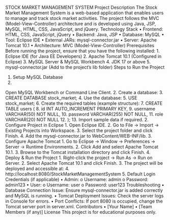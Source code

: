 STOCK MARKET MANAGEMENT SYSTEM
Project Description
The Stock Market Management System is a web-based application that enables users to manage and track stock market activities. The project follows the MVC (Model-View-Controller) architecture and is developed using Java, JSP, MySQL, HTML, CSS, JavaScript, and jQuery.
Technology Stack
•
Frontend: HTML, CSS, JavaScript, jQuery
•
Backend: Java, JSP
•
Database: MySQL
•
Tool: Eclipse IDE
•
External JARs: mysql-connector.jar
•
Server: Apache Tomcat 10.1
•
Architecture: MVC (Model-View-Controller)
Prerequisites
Before running the project, ensure that you have the following installed:
1.
Eclipse IDE (for Java EE Developers)
2.
Apache Tomcat 10.1 (Configured in Eclipse)
3.
MySQL Server & MySQL Workbench
4.
JDK 17 or above
5.
mysql-connector.jar (Add to the project’s lib folder)
Steps to Run the Project
1. Setup MySQL Database
1.
Open MySQL Workbench or Command Line Client.
2.
Create a database:
3.
CREATE DATABASE stock_market;
4.
Use the database:
5.
USE stock_market;
6.
Create the required tables (example structure):
7.
CREATE TABLE users (
8.
id INT AUTO_INCREMENT PRIMARY KEY,
9.
username VARCHAR(50) NOT NULL,
10.
password VARCHAR(255) NOT NULL,
11.
role VARCHAR(20) NOT NULL
12.
);
13.
Import sample data if required.
2. Configure Project in Eclipse
1.
Open Eclipse IDE.
2.
Go to File → Import → Existing Projects into Workspace.
3.
Select the project folder and click Finish.
4.
Add the mysql-connector.jar to WebContent/WEB-INF/lib.
3. Configure Apache Tomcat
1.
Go to Eclipse → Window → Preferences → Server → Runtime Environments.
2.
Click Add and select Apache Tomcat 10.1.
3.
Browse to the Tomcat installation directory and click Finish.
4. Deploy & Run the Project
1.
Right-click the project → Run As → Run on Server.
2.
Select Apache Tomcat 10.1 and click Finish.
3.
The project will be deployed and accessible at:
4.
http://localhost:8080/StockMarketManagementSystem
5. Default Login Credentials (if applicable)
•
Admin:
o
Username: admin
o
Password: admin123
•
User:
o
Username: user
o
Password: user123
Troubleshooting
•
Database Connection Issue: Ensure mysql-connector.jar is added correctly and MySQL is running.
•
Tomcat Deployment Issues: Check the server logs in Console for errors.
•
Port Conflicts: If port 8080 is occupied, change the Tomcat server port in server.xml.
Contributors
•
[Your Name]
•
[Team Members (if any)]
License
This project is for educational purposes only.
